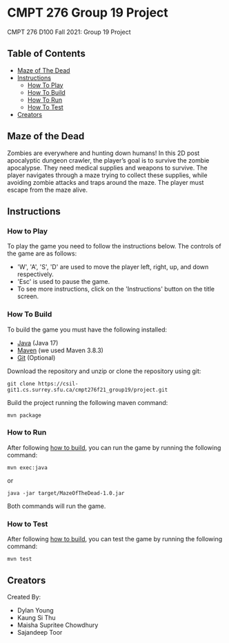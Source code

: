 # CMPT 276 Group 19 Project

CMPT 276 D100 Fall 2021: Group 19 Project

## Table of Contents

- [Maze of The Dead](#maze-of-the-dead)
- [Instructions](#instructions)
  - [How To Play](#how-to-play)
  - [How To Build](#how-to-build)
  - [How To Run](#how-to-run)
  - [How To Test](#how-to-test)
- [Creators](#creators)

## Maze of the Dead

Zombies are everywhere and hunting down humans! In this 2D post apocalyptic dungeon
crawler, the player’s goal is to survive the zombie apocalypse. They need medical
supplies and weapons to survive. The player navigates through a maze trying to
collect these supplies, while avoiding zombie attacks and traps around the maze.
The player must escape from the maze alive.

## Instructions

### How to Play

To play the game you need to follow the instructions below. The controls of the game
are as follows:

- 'W', 'A', 'S', 'D' are used to move the player left, right, up, and down respectively.
- 'Esc' is used to pause the game.
- To see more instructions, click on the 'Instructions' button on the title screen.

### How To Build

To build the game you must have the following installed:

- [Java](https://www.java.com/en/) (Java 17)
- [Maven](https://maven.apache.org/) (we used Maven 3.8.3)
- [Git](https://git-scm.com/) (Optional)

Download the repository and unzip or clone the repository using git:

`git clone https://csil-git1.cs.surrey.sfu.ca/cmpt276f21_group19/project.git`

Build the project running the following maven command:

`mvn package`

### How to Run

After following [how to build](#how-to-build), you can run the game by running the following command:

`mvn exec:java`

or

`java -jar target/MazeOfTheDead-1.0.jar`

Both commands will run the game.

### How to Test

After following [how to build](#how-to-build), you can test the game by running
the following command:

`mvn test`

## Creators

Created By:

- Dylan Young
- Kaung Si Thu
- Maisha Supritee Chowdhury
- Sajandeep Toor
